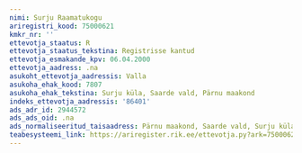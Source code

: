 ```yaml
---
nimi: Surju Raamatukogu
ariregistri_kood: 75000621
kmkr_nr: ''
ettevotja_staatus: R
ettevotja_staatus_tekstina: Registrisse kantud
ettevotja_esmakande_kpv: 06.04.2000
ettevotja_aadress: .na
asukoht_ettevotja_aadressis: Valla
asukoha_ehak_kood: 7807
asukoha_ehak_tekstina: Surju küla, Saarde vald, Pärnu maakond
indeks_ettevotja_aadressis: '86401'
ads_adr_id: 2944572
ads_ads_oid: .na
ads_normaliseeritud_taisaadress: Pärnu maakond, Saarde vald, Surju küla, Valla
teabesysteemi_link: https://ariregister.rik.ee/ettevotja.py?ark=75000621&ref=rekvisiidid
---
```

